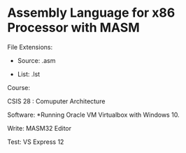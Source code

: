 # Assembly Language for x86 Processor with MASM

File Extensions:
  
- Source: .asm
  
- List:   .lst

Course: 

CSIS 28 : Comuputer Architecture

Software: *Running Oracle VM Virtualbox with Windows 10. 
 
 Write: MASM32 Editor
 
 Test: VS Express 12


